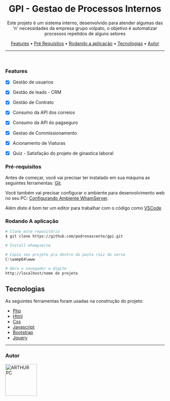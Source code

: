 <h1 align="center">GPI - Gestao de Processos Internos</h1>

<p align="center">Este projeto é um sistema interno, desenvolvido para atender algumas das 'n' necessidades da empresa grupo volpato, o objetivo 
é automatizar processos repetidos de alguns setores</p>

<p align="center">
 <a href="#features">Features</a> •
 <a href="#pré-requisitos">Pré Requisitos</a> •
 <a href="#rodando-o-mobile">Rodando a aplicação</a> •
 <a href="#tecnologias">Tecnologias</a> •
 <a href="#autor">Autor</a>
</p>

---

<br>

### Features

- [x] Gestão de usuarios
- [x] Gestão de leads - CRM
- [x] Gestão de Contrato
- [x] Consumo da API dos correios
- [x] Consumo da API do pagseguro
- [x] Gestao de Commissionamento
- [x] Acionamento de Viaturas
- [x] Quiz - Satisfação do projeto de ginastica laboral
  
  
### Pré-requisitos

Antes de começar, você vai precisar ter instalado em sua máquina as seguintes ferramentas:
[Git](https://git-scm.com).

Você também vai precisar configurar o ambiente para desenvolvimento web no seu PC: [Configurando Ambiente WhamServer](https://www.wampserver.com/en/).

Além disto é bom ter um editor para trabalhar com o código como [VSCode](https://code.visualstudio.com/)
  
### Rodando A aplicação

```bash
# Clone este repositório
$ git clone https://github.com/pedronascente/gpi.git

# Install whampserve

# Copie seu projeto pra dentro da pasta raiz do serve
C:\wamp64\www

# Abra o navegador e digite  
http://localhost/nome do projeto


```  
  
## Tecnologias

As seguintes ferramentas foram usadas na construção do projeto:

- [Php](https://www.php.net/manual/pt_BR/index.php)
- [Html](https://reactnative.dev/)
- [Css](https://openweathermap.org/api)
- [Javascript](https://pt-br.reactjs.org/docs/context.html)
- [Bootstrap](https://getbootstrap.com/docs/3.4/)
- [Jquery](https://jquery.com/)

---

### Autor

<img alt="ARTHUR PC" title="ARTHUR PC" src="https://avatars.githubusercontent.com/u/10846931?s=96&v=4" height="100" width="100" />  
